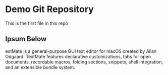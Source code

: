 # Demo Git Repository

This is the first file in this repo

## Ipsum Below
extMate is a general-purpose GUI text editor for macOS created by Allan Odgaard. TextMate features declarative customizations, tabs for open documents, recordable macros, folding sections, snippets, shell integration, and an extensible bundle system.